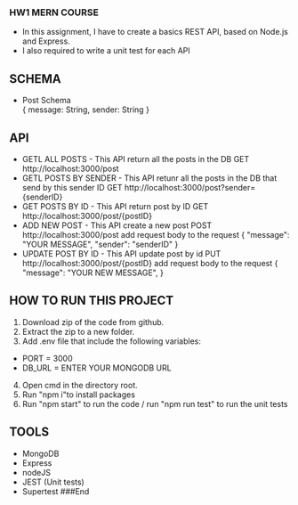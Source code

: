 ### HW1 MERN COURSE

- In this assignment, I have to create a basics REST API, based on Node.js and
Express.
- I also required to write a unit test for each API


## SCHEMA
- Post Schema     
{
message: String,
sender: String
}

## API
- GETL ALL POSTS - This API return all the posts in the DB
 GET http://localhost:3000/post
-  GETL POSTS BY SENDER - This API retunr all the posts in the DB that send by this sender ID
 GET http://localhost:3000/post?sender={senderID}
-  GET POSTS BY ID - This API return post by ID
 GET http://localhost:3000/post/{postID}
-  ADD NEW POST - This API create a new post
POST http://localhost:3000/post
add request body to the request {
"message": "YOUR MESSAGE",
"sender": "senderID"
}
-  UPDATE POST BY ID - This API update post by id
PUT http://localhost:3000/post/{postID}
add request body to the request {
"message": "YOUR NEW MESSAGE",
}

## HOW TO RUN THIS PROJECT
1. Download zip of the code from github.
2. Extract the zip to a new folder.
3. Add .env file that include the following variables: 
 - PORT = 3000
 - DB_URL = ENTER YOUR MONGODB URL
4. Open cmd in the directory root.
5. Run "npm i"to install packages
6. Run "npm start" to run the code / run "npm run test" to run the unit tests

## TOOLS
- MongoDB
- Express
- nodeJS
- JEST (Unit tests)
- Supertest
###End